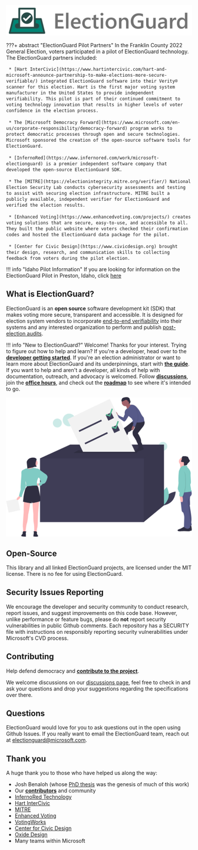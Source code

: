 #

![Microsoft Defending Democracy Program: ElectionGuard][election-guard-banner]

???+ abstract "ElectionGuard Pilot Partners"
     In the Franklin County 2022 General Election, voters participated in a pilot of ElectionGuard technology. The ElectionGuard partners included:

     * [Hart InterCivic](https://www.hartintercivic.com/hart-and-microsoft-announce-partnership-to-make-elections-more-secure-verifiable/) integrated ElectionGuard software into their Verity® scanner for this election. Hart is the first major voting system manufacturer in the United States to provide independent verifiability. This pilot is part of their continued commitment to voting technology innovation that results in higher levels of voter confidence in the election process. 
     
     * The [Microsoft Democracy Forward](https://www.microsoft.com/en-us/corporate-responsibility/democracy-forward) program works to protect democratic processes through open and secure technologies. Microsoft sponsored the creation of the open-source software tools for ElectionGuard.   
     
     * [InfernoRed](https://www.infernored.com/work/microsoft-electionguard) is a premier independent software company that developed the open-source ElectionGuard SDK. 
     
     * The [MITRE](https://electionintegrity.mitre.org/verifier/) National Election Security Lab conducts cybersecurity assessments and testing to assist with securing election infrastructure. MITRE built a publicly available, independent verifier for ElectionGuard and verified the election results. 
     
     * [Enhanced Voting](https://www.enhancedvoting.com/projects/) creates voting solutions that are secure, easy-to-use, and accessible to all. They built the public website where voters checked their confirmation codes and hosted the ElectionGuard data package for the pilot.  
     
     * [Center for Civic Design](https://www.civicdesign.org) brought their design, research, and communication skills to collecting feedback from voters during the pilot election. 

!!! info "Idaho Pilot Information"
    If you are looking for information on the ElectionGuard Pilot in Preston, Idaho, click [here][IdahoPage]

## What is ElectionGuard?

ElectionGuard is an **open source** software development kit (SDK) that makes voting more secure, transparent and accessible. It is designed for election system vendors to incorporate [end-to-end verifiability][glossary-end-to-end-verifiable] into their systems and any interested organization to perform and publish [post-election audits][glossary-post-election-audit].

!!! info "New to ElectionGuard?"
    Welcome! Thanks for your interest. Trying to figure out how to help and learn? If you're a developer, head over to the [**developer getting started**][develop-getting-started]. If you're an election administrator or want to learn more about ElectionGuard and its underpinnings, start with [**the guide**][configure-an-election]. If you want to help and aren't a developer, all kinds of help with documentation, outreach, and advocacy is welcomed. Follow [**discussions**][election-guard-discussions], join the [**office hours**][weekly-office-hours], and check out the [**roadmap**][roadmap] to see where it's intended to go.

![Voting][casting-ballot]

## Open-Source

This library and all linked ElectionGuard projects, are licensed under the MIT license. There is no fee for using ElectionGuard.

## Security Issues Reporting

We encourage the developer and security community to conduct research, report issues, and suggest improvements on this code base. However, unlike performance or feature bugs, please do **not** report security vulnerabilities in public Github comments. Each repository has a SECURITY file with instructions on responsibly reporting security vulnerabilities under Microsoft's CVD process.

## Contributing

Help defend democracy and **[contribute to the project][contribute-index]**.

We welcome discussions on our [discussions page][election-guard-discussions], feel free to check in and ask your questions and drop your suggestions regarding the specifications over there.

## Questions

ElectionGuard would love for you to ask questions out in the open using Github Issues. If you really want to email the ElectionGuard team, reach out at [electionguard@microsoft.com][election-guard-email].

## Thank you

A huge thank you to those who have helped us along the way:

- Josh Benaloh (whose [PhD thesis][verifiable-search-ballot-elections-paper] was the genesis of much of this work)
- Our [**contributors**][contribute-index] and community
- [InfernoRed Technology][infernored]
- [Hart InterCivic](https://www.hartintercivic.com/)
- [MITRE](https://www.mitre.org/)
- [Enhanced Voting](https://www.enhancedvoting.com/)
- [VotingWorks][voting-works]
- [Center for Civic Design][center-for-civic-design]
- [Oxide Design][oxide-design]
- Many teams within Microsoft

<!-- Links -->
[election-guard-banner]: images/electionguard-banner.svg "ElectionGuard banner"
[IdahoPage]: events/Idaho_Pilot_2022.md "Pilot Site"
[casting-ballot]: images/undraw/voting.svg "Image of people casting ballots"

[election-guard-discussions]: https://github.com/microsoft/electionguard/discussions "ElectionGuard Discussions page"
[election-guard-email]: mailto:electionguard@microsoft.com "electionguard@microsoft.com"
[weekly-office-hours]: https://github.com/microsoft/electionguard/discussions/78
[verifiable-search-ballot-elections-paper]: https://www.microsoft.com/en-us/research/publication/verifiable-secret-ballot-elections/ "Verifiable Secret-Ballot Elections - Microsoft Research, Josh Benaloh"
[infernored]: https://infernored.com/ "InfernoRed"
[voting-works]: https://voting.works/ "Voting works - Elections you can trust"
[center-for-civic-design]: https://civicdesign.org/ "Center for Civic Design"
[oxide-design]: https://oxidedesign.com/ "Oxide Design"

[contribute-index]: contribute/index.md "Contributors"
[glossary-end-to-end-verifiable]: overview/Glossary/#end-to-end-verifiable-elections "End-to-End Verifiable Elections"
[glossary-post-election-audit]: overview/Glossary/#post-election-audit "Post-election audit"
[develop-getting-started]: develop/Getting_Started.md "Developer - Getting Started"
[configure-an-election]: basics/steps/0_Configure_Election.md "Configure an Election"
[roadmap]: overview/Roadmap.md "ElectionGuard - Roadmap"